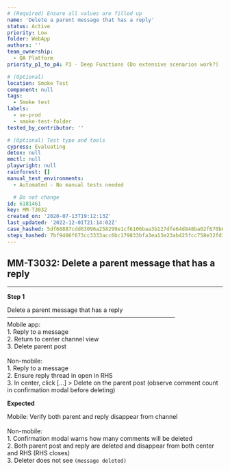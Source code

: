```yaml
---
# (Required) Ensure all values are filled up
name: 'Delete a parent message that has a reply'
status: Active
priority: Low
folder: WebApp
authors: ''
team_ownership:
  - QA Platform
priority_p1_to_p4: P3 - Deep Functions (Do extensive scenarios work?)

# (Optional)
location: Smoke Test
component: null
tags:
  - Smoke test
labels:
  - se-prod
  - smoke-test-folder
tested_by_contributor: ''

# (Optional) Test type and tools
cypress: Evaluating
detox: null
mmctl: null
playwright: null
rainforest: []
manual_test_environments:
  - Automated - No manual tests needed

  # Do not change
id: 6181461
key: MM-T3032
created_on: '2020-07-13T19:12:13Z'
last_updated: '2022-12-01T21:14:02Z'
case_hashed: 5df68887cdd63096a258299e1cf6106baa3b127dfe64d848ba02f670b6318e1bc981eedac58a582e964174e293ab49ee
steps_hashed: 7bf9406f673cc3333acc6bc179833bfa3ea13e23ab425fcc758e32fd38b5634c19af3a2cd9869d183c49e5dc00d740cc
---
```


<!-- (Auto-generated) Based on frontmatter's "key" and "name" -->

## MM-T3032: Delete a parent message that has a reply

---

**Step 1**

Delete a parent message that has a reply\
————————————————————————————\
Mobile app:\
1\. Reply to a message\
2\. Return to center channel view\
3\. Delete parent post\
\
Non-mobile:\
1\. Reply to a message\
2\. Ensure reply thread in open in RHS\
3\. In center, click \[...] > Delete on the parent post (observe comment count in confirmation modal before deleting)

**Expected**

Mobile: Verify both parent and reply disappear from channel\
\
Non-mobile:\
1\. Confirmation modal warns how many comments will be deleted\
2\. Both parent post and reply are deleted and disappear from both center and RHS (RHS closes)\
3\. Deleter does not see `(message deleted)`

